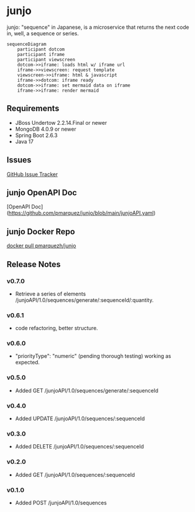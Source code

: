 # junjo
junjo: "sequence" in Japanese, is a microservice that returns the next code in, well, a sequence or series.

```mermaid
sequenceDiagram
    participant dotcom
    participant iframe
    participant viewscreen
    dotcom->>iframe: loads html w/ iframe url
    iframe->>viewscreen: request template
    viewscreen->>iframe: html & javascript
    iframe->>dotcom: iframe ready
    dotcom->>iframe: set mermaid data on iframe
    iframe->>iframe: render mermaid
```

## Requirements
* JBoss Undertow 2.2.14.Final or newer
* MongoDB 4.0.9 or newer
* Spring Boot 2.6.3
* Java 17

## Issues
[GitHub Issue Tracker](https://github.com/pmarquez/junjo/issues)

## junjo OpenAPI Doc
[OpenAPI Doc] (https://github.com/pmarquez/junjo/blob/main/junjoAPI.yaml)

## junjo Docker Repo
[docker pull pmarquezh/junjo](https://hub.docker.com/r/pmarquezh/junjo)

## Release Notes
### v0.7.0
* Retrieve a series of elements /junjoAPI/1.0/sequences/generate/:sequenceId/:quantity.

### v0.6.1
* code refactoring, better structure.

### v0.6.0
* "priorityType": "numeric" (pending thorough testing) working as expected.

### v0.5.0
* Added GET /junjoAPI/1.0/sequences/generate/:sequenceId

### v0.4.0
* Added UPDATE /junjoAPI/1.0/sequences/:sequenceId

### v0.3.0
* Added DELETE /junjoAPI/1.0/sequences/:sequenceId

### v0.2.0
* Added GET    /junjoAPI/1.0/sequences/:sequenceId

### v0.1.0
* Added POST   /junjoAPI/1.0/sequences
